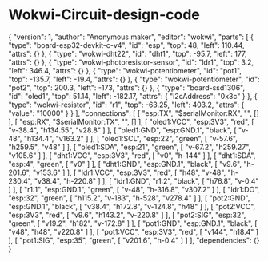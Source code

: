 # Wokwi-Circuit-design-code
{
  "version": 1,
  "author": "Anonymous maker",
  "editor": "wokwi",
  "parts": [
    { "type": "board-esp32-devkit-c-v4", "id": "esp", "top": 48, "left": 110.44, "attrs": {} },
    { "type": "wokwi-dht22", "id": "dht1", "top": -95.7, "left": 177, "attrs": {} },
    { "type": "wokwi-photoresistor-sensor", "id": "ldr1", "top": 3.2, "left": 346.4, "attrs": {} },
    { "type": "wokwi-potentiometer", "id": "pot1", "top": -135.7, "left": -19.4, "attrs": {} },
    { "type": "wokwi-potentiometer", "id": "pot2", "top": 200.3, "left": -173, "attrs": {} },
    {
      "type": "board-ssd1306",
      "id": "oled1",
      "top": 51.14,
      "left": -182.17,
      "attrs": { "i2cAddress": "0x3c" }
    },
    {
      "type": "wokwi-resistor",
      "id": "r1",
      "top": -63.25,
      "left": 403.2,
      "attrs": { "value": "10000" }
    }
  ],
  "connections": [
    [ "esp:TX", "$serialMonitor:RX", "", [] ],
    [ "esp:RX", "$serialMonitor:TX", "", [] ],
    [ "oled1:VCC", "esp:3V3", "red", [ "v-38.4", "h134.55", "v28.8" ] ],
    [ "oled1:GND", "esp:GND.1", "black", [ "v-48", "h134.4", "v163.2" ] ],
    [ "oled1:SCL", "esp:22", "green", [ "v-57.6", "h259.5", "v48" ] ],
    [ "oled1:SDA", "esp:21", "green", [ "v-67.2", "h259.27", "v105.6" ] ],
    [ "dht1:VCC", "esp:3V3", "red", [ "v0", "h-144" ] ],
    [ "dht1:SDA", "esp:4", "green", [ "v0" ] ],
    [ "dht1:GND", "esp:GND.1", "black", [ "v9.6", "h-201.6", "v153.6" ] ],
    [ "ldr1:VCC", "esp:3V3", "red", [ "h48", "v-48", "h-230.4", "v38.4", "h-220.8" ] ],
    [ "ldr1:GND", "r1:2", "black", [ "h76.8", "v-0.4" ] ],
    [ "r1:1", "esp:GND.1", "green", [ "v-48", "h-316.8", "v307.2" ] ],
    [ "ldr1:DO", "esp:32", "green", [ "h115.2", "v-183", "h-528", "v278.4" ] ],
    [ "pot2:GND", "esp:GND.1", "black", [ "v38.4", "h172.8", "v-124.8", "h48" ] ],
    [ "pot2:VCC", "esp:3V3", "red", [ "v9.6", "h143.2", "v-220.8" ] ],
    [ "pot2:SIG", "esp:32", "green", [ "v19.2", "h182", "v-172.8" ] ],
    [ "pot1:GND", "esp:GND.1", "black", [ "v48", "h48", "v220.8" ] ],
    [ "pot1:VCC", "esp:3V3", "red", [ "v144", "h18.4" ] ],
    [ "pot1:SIG", "esp:35", "green", [ "v201.6", "h-0.4" ] ]
  ],
  "dependencies": {}
}
